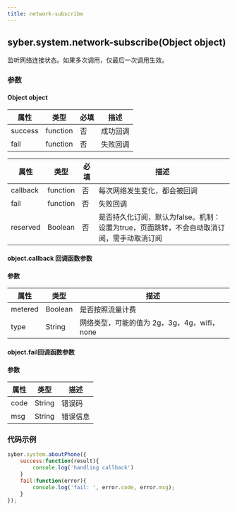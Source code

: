 ```yaml
---
title: network-subscribe
---
```


## syber.system.network-subscribe(Object object)

监听网络连接状态。如果多次调用，仅最后一次调用生效。

<!-- 支持`Promise` 使用。 -->

### 参数

#### Object object


| 属性    | 类型     | 必填 | 描述                                                         |
| ------- | -------- | -------- | ------------------------------------------------------------ |
| success | function | 否       | 成功回调                                       |
| fail    | function | 否       | 失败回调                                       |


| 属性    | 类型     | 必填 | 描述                                                         |
| -------       | -------- | -------- | ------------------------------------------------------------   |
| callback      | function | 否       | 每次网络发生变化，都会被回调                                                     |
| fail          | function | 否       | 失败回调                                                         |
| reserved      | Boolean  | 否       | 是否持久化订阅，默认为false。机制：设置为true，页面跳转，不会自动取消订阅，需手动取消订阅 |

#### object.callback 回调函数参数
#### 参数
| 属性            | 类型      | 描述                                 |
| -------------- | ------   | ------------------------------------ |
| metered        | Boolean  | 是否按照流量计费                               |
| type           | String   | 网络类型，可能的值为 2g，3g，4g，wifi，none      |


#### object.fail回调函数参数
#### 参数
| 属性 | 类型   | 描述     |
| ---- | ------ | -------- |
| code | String | 错误码   |
| msg  | String | 错误信息 |


### 代码示例
```js
syber.system.aboutPhone({
	success:function(result){
        console.log('handling callback')
    }
    fail:function(error){
        console.log('fail: ', error.code, error.msg);
    }
});

```